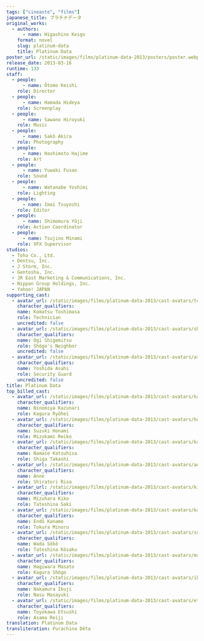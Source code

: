 ```yaml
---
tags: ["cineaste", "films"]
japanese_title: プラチナデータ
original_works:
  - authors:
      - name: Higashino Keigo
    format: novel
    slug: platinum-data
    title: Platinum Data
poster_url: /static/images/films/platinum-data-2013/posters/poster.webp
release_date: 2013-03-16
runtime: 133
staff:
  - people:
      - name: Ôtomo Keishi
    role: Director
  - people:
      - name: Hamada Hideya
    role: Screenplay
  - people:
      - name: Sawano Hiroyuki
    role: Music
  - people:
      - name: Sakô Akira
    role: Photography
  - people:
      - name: Hashimoto Hajime
    role: Art
  - people:
      - name: Yuwaki Fusao
    role: Sound
  - people:
      - name: Watanabe Yoshimi
    role: Lighting
  - people:
      - name: Imai Tsuyoshi
    role: Editor
  - people:
      - name: Shimomura Yûji
    role: Action Coordinator
  - people:
      - name: Tsujino Minami
    role: VFX Supervisor
studios:
  - Toho Co., Ltd.
  - Dentsu, Inc.
  - J Storm, Inc.
  - Gentosha, Inc.
  - JR East Marketing & Communications, Inc.
  - Nippan Group Holdings, Inc.
  - Yahoo! JAPAN
supporting_cast:
  - avatar_url: /static/images/films/platinum-data-2013/cast-avatars/toshimasa-komatsu-0.webp
    character_qualifiers:
    name: Komatsu Toshimasa
    role: Technician
    uncredited: false
  - avatar_url: /static/images/films/platinum-data-2013/cast-avatars/shigemitsu-ogi-0.webp
    character_qualifiers:
    name: Ogi Shigemitsu
    role: Shôgo's Neighbor
    uncredited: false
  - avatar_url: /static/images/films/platinum-data-2013/cast-avatars/asahi-yoshida-0.webp
    character_qualifiers:
    name: Yoshida Asahi
    role: Security Guard
    uncredited: false
title: Platinum Data
top_billed_cast:
  - avatar_url: /static/images/films/platinum-data-2013/cast-avatars/kazunari-ninomiya-0.webp
    character_qualifiers:
    name: Ninomiya Kazunari
    role: Kagura Ryûhei
  - avatar_url: /static/images/films/platinum-data-2013/cast-avatars/honami-suzuki-0.webp
    character_qualifiers:
    name: Suzuki Honami
    role: Mizukami Reiko
  - avatar_url: /static/images/films/platinum-data-2013/cast-avatars/katsuhisa-namase-0.webp
    character_qualifiers:
    name: Namase Katsuhisa
    role: Shiga Takashi
  - avatar_url: /static/images/films/platinum-data-2013/cast-avatars/anne-0.webp
    character_qualifiers:
    name: Anne
    role: Shiratori Risa
  - avatar_url: /static/images/films/platinum-data-2013/cast-avatars/kiko-mizuhara-0.webp
    character_qualifiers:
    name: Mizuhara Kiko
    role: Tateshina Saki
  - avatar_url: /static/images/films/platinum-data-2013/cast-avatars/kaname-endo-0.webp
    character_qualifiers:
    name: Endô Kaname
    role: Tokura Minoru
  - avatar_url: /static/images/films/platinum-data-2013/cast-avatars/soko-wada-0.webp
    character_qualifiers:
    name: Wada Sôkô
    role: Tateshina Kôsaku
  - avatar_url: /static/images/films/platinum-data-2013/cast-avatars/masato-hagiwara-0.webp
    character_qualifiers:
    name: Hagiwara Masato
    role: Kagura Shôgo
  - avatar_url: /static/images/films/platinum-data-2013/cast-avatars/ikuji-nakamura-0.webp
    character_qualifiers:
    name: Nakamura Ikuji
    role: Nasu Masayuki
  - avatar_url: /static/images/films/platinum-data-2013/cast-avatars/etsushi-toyokawa-0.webp
    character_qualifiers:
    name: Toyokawa Etsushi
    role: Asama Reiji
translation: Platinum Data
transliteration: Purachina Dêta
---
```

